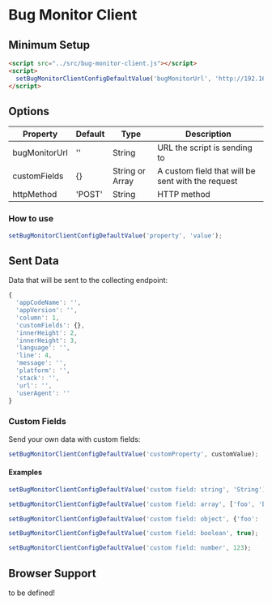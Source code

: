 # Bug Monitor Client

## Minimum Setup
```html
<script src="../src/bug-monitor-client.js"></script>
<script>
  setBugMonitorClientConfigDefaultValue('bugMonitorUrl', 'http://192.168.178.37:5000');
</script>
```

## Options

| Property  | Default | Type | Description |
| -------- | -------- | ---- | ----------- |
| bugMonitorUrl | '' | String | URL the script is sending to |
| customFields  | {} | String or Array | A custom field that will be sent with the request |
| httpMethod | 'POST' | String | HTTP method |

### How to use

```javascript
setBugMonitorClientConfigDefaultValue('property', 'value');
```

## Sent Data

Data that will be sent to the collecting endpoint:

```javascript
{
  'appCodeName': '',
  'appVersion': '',
  'column': 1,
  'customFields': {},
  'innerHeight': 2,
  'innerHeight': 3,
  'language': '',
  'line': 4,
  'message': '',
  'platform': '',
  'stack': '',
  'url': '',
  'userAgent': ''
}
```

### Custom Fields

Send your own data with custom fields:

```javascript
setBugMonitorClientConfigDefaultValue('customProperty', customValue);
```

#### Examples

```javascript
setBugMonitorClientConfigDefaultValue('custom field: string', 'String');

setBugMonitorClientConfigDefaultValue('custom field: array', ['foo', 'bar']);

setBugMonitorClientConfigDefaultValue('custom field: object', {'foo': 'bar', 'xyz': 123});

setBugMonitorClientConfigDefaultValue('custom field: boolean', true);

setBugMonitorClientConfigDefaultValue('custom field: number', 123);
```

## Browser Support

to be defined!
